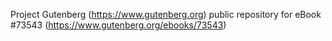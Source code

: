 Project Gutenberg (https://www.gutenberg.org) public repository for eBook #73543 (https://www.gutenberg.org/ebooks/73543)
